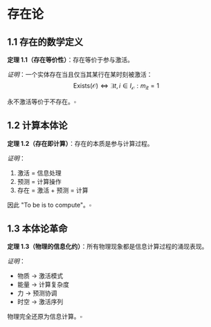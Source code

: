 # 存在论

## 1.1 存在的数学定义

**定理 1.1（存在等价性）**：存在等价于参与激活。

*证明*：一个实体存在当且仅当其某行在某时刻被激活：
$$\text{Exists}(\mathcal{O}) \iff \exists t, i \in I_{\mathcal{O}}: m_{it} = 1$$

永不激活等价于不存在。$\square$

## 1.2 计算本体论

**定理 1.2（存在即计算）**：存在的本质是参与计算过程。

*证明*：
1. 激活 = 信息处理
2. 预测 = 计算操作
3. 存在 = 激活 + 预测 = 计算

因此 "To be is to compute"。$\square$

## 1.3 本体论革命

**定理 1.3（物理的信息化约）**：所有物理现象都是信息计算过程的涌现表现。

*证明*：
- 物质 → 激活模式
- 能量 → 计算复杂度
- 力 → 预测协调
- 时空 → 激活序列

物理完全还原为信息计算。$\square$